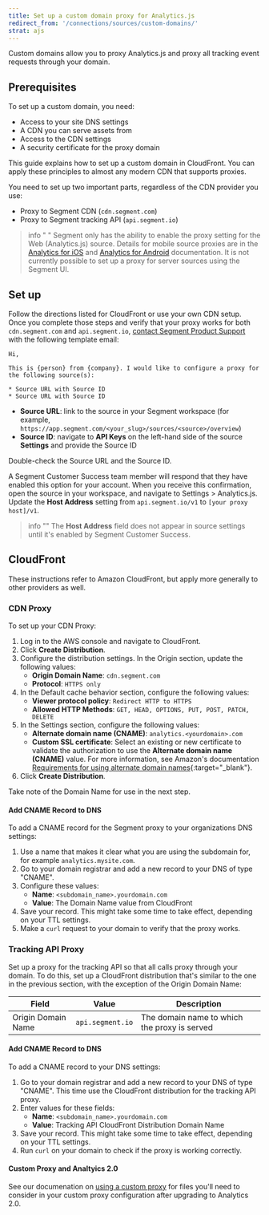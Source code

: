 ```yaml
---
title: Set up a custom domain proxy for Analytics.js
redirect_from: '/connections/sources/custom-domains/'
strat: ajs
---
```


Custom domains allow you to proxy Analytics.js and proxy all tracking event requests through your domain.

## Prerequisites

To set up a custom domain, you need:

- Access to your site DNS settings
- A CDN you can serve assets from
- Access to the CDN settings
- A security certificate for the proxy domain

This guide explains how to set up a custom domain in CloudFront. You can apply these principles to almost any modern CDN that supports proxies.

You need to set up two important parts, regardless of the CDN provider you use:

- Proxy to Segment CDN (`cdn.segment.com`)
- Proxy to Segment tracking API (`api.segment.io`)

> info " "
> Segment only has the ability to enable the proxy setting for the Web (Analytics.js) source. Details for mobile source proxies are in the [Analytics for iOS](/docs/connections/sources/catalog/libraries/mobile/ios/#proxy-https-calls) and [Analytics for Android](/docs/connections/sources/catalog/libraries/mobile/android/#proxying-http-calls) documentation.  It is not currently possible to set up a proxy for server sources using the Segment UI.

## Set up

Follow the directions listed for CloudFront or use your own CDN setup. Once you complete those steps and verify that your proxy works for both `cdn.segment.com` and `api.segment.io`, [contact Segment Product Support](https://segment.com/help/contact/) with the following template email:

```text
Hi,

This is {person} from {company}. I would like to configure a proxy for the following source(s):

* Source URL with Source ID
* Source URL with Source ID
```

- **Source URL**: link to the source in your Segment workspace (for example, `https://app.segment.com/<your_slug>/sources/<source>/overview`)
- **Source ID**: navigate to **API Keys** on the left-hand side of the source **Settings** and provide the Source ID

Double-check the Source URL and the Source ID.

A Segment Customer Success team member will respond that they have enabled this option for your account. When you receive this confirmation, open the source in your workspace, and navigate to Settings > Analytics.js. Update the **Host Address** setting from `api.segment.io/v1` to `[your proxy host]/v1`.

> info ""
> The **Host Address** field does not appear in source settings until it's enabled by Segment Customer Success.

## CloudFront

These instructions refer to Amazon CloudFront, but apply more generally to other providers as well.

### CDN Proxy
To set up your CDN Proxy:
1. Log in to the AWS console and navigate to CloudFront.
2. Click **Create Distribution**.
3. Configure the distribution settings. In the Origin section, update the following values:
   - **Origin Domain Name**: `cdn.segment.com`
   - **Protocol**: `HTTPS only`
4. In the Default cache behavior section, configure the following values:
   - **Viewer protocol policy**: `Redirect HTTP to HTTPS`
   - **Allowed HTTP Methods**: `GET, HEAD, OPTIONS, PUT, POST, PATCH, DELETE`
5. In the Settings section, configure the following values:
   - **Alternate domain name (CNAME)**: `analytics.<yourdomain>.com`
   - **Custom SSL certificate**: Select an existing or new certificate to validate the authorization to use the **Alternate domain name (CNAME)** value. For more information, see Amazon's documentation [Requirements for using alternate domain names](https://docs.aws.amazon.com/AmazonCloudFront/latest/DeveloperGuide/CNAMEs.html#alternate-domain-names-requirements){:target="_blank"}.
 6. Click **Create Distribution**.

Take note of the Domain Name for use in the next step.

#### Add CNAME Record to DNS

To add a CNAME record for the Segment proxy to your organizations DNS settings:
1. Use a name that makes it clear what you are using the subdomain for, for example `analytics.mysite.com`.
2. Go to your domain registrar and add a new record to your DNS of type "CNAME".
3. Configure these values:
    - **Name**: `<subdomain_name>.yourdomain.com`
    - **Value**:  The Domain Name value from CloudFront
4. Save your record. This might take some time to take effect, depending on your TTL settings.
5. Make a `curl` request to your domain to verify that the proxy works.



### Tracking API Proxy

Set up a proxy for the tracking API so that all calls proxy through your domain. To do this, set up a CloudFront distribution that's similar to the one in the previous section, with the exception of the Origin Domain Name:

| Field              | Value            | Description                                  |
| ------------------ | ---------------- | -------------------------------------------- |
| Origin Domain Name | `api.segment.io` | The domain name to which the proxy is served |


#### Add CNAME Record to DNS

To add a CNAME record to your DNS settings:
1. Go to your domain registrar and add a new record to your DNS of type "CNAME". This time use the CloudFront distribution for the tracking API proxy.
2. Enter values for these fields:
   - **Name**: `<subdomain_name>.yourdomain.com`
   - **Value**: Tracking API CloudFront Distribution Domain Name
3. Save your record. This might take some time to take effect, depending on your TTL settings.
4. Run `curl` on your domain to check if the proxy is working correctly.


#### Custom Proxy and Analtyics 2.0

See our documenation on [using a custom proxy](https://segment.com/docs/connections/sources/catalog/libraries/website/javascript/upgrade-to-ajs2/#using-a-custom-proxy) for files you'll need to consider in your custom proxy configuration after upgrading to Analytics 2.0. 
